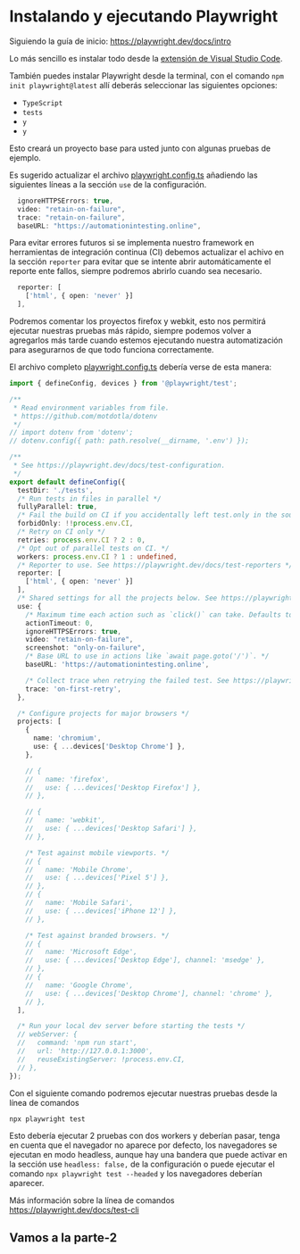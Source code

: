 # Instalando y ejecutando Playwright

Siguiendo la guía de inicio: <https://playwright.dev/docs/intro>

Lo más sencillo es instalar todo desde la [extensión de Visual Studio Code](https://marketplace.visualstudio.com/items?itemName=ms-playwright.playwright).

También puedes instalar Playwright desde la terminal, con el comando `npm init playwright@latest` allí deberás seleccionar las siguientes opciones:

* `TypeScript`
* `tests`
* `y`
* `y`

Esto creará un proyecto base para usted junto con algunas pruebas de ejemplo.

Es sugerido actualizar el archivo [playwright.config.ts](./playwright.config.ts) añadiendo las siguientes líneas a la sección `use` de la configuración.

```typescript
  ignoreHTTPSErrors: true,
  video: "retain-on-failure",
  trace: "retain-on-failure",
  baseURL: "https://automationintesting.online",
```

Para evitar errores futuros si se implementa nuestro framework en herramientas de integración continua (CI) debemos actualizar el achivo en la sección `reporter` para evitar que se intente abrir automáticamente el reporte ente fallos, siempre podremos abrirlo cuando sea necesario.

```typescript
  reporter: [
    ['html', { open: 'never' }]
  ],
```

Podremos comentar los proyectos firefox y webkit, esto nos permitirá ejecutar nuestras pruebas más rápido, siempre podemos volver a agregarlos más tarde cuando estemos ejecutando nuestra automatización para asegurarnos de que todo funciona correctamente.

El archivo completo [playwright.config.ts](./playwright.config.ts) debería verse de esta manera:

```typescript
import { defineConfig, devices } from '@playwright/test';

/**
 * Read environment variables from file.
 * https://github.com/motdotla/dotenv
 */
// import dotenv from 'dotenv';
// dotenv.config({ path: path.resolve(__dirname, '.env') });

/**
 * See https://playwright.dev/docs/test-configuration.
 */
export default defineConfig({
  testDir: './tests',
  /* Run tests in files in parallel */
  fullyParallel: true,
  /* Fail the build on CI if you accidentally left test.only in the source code. */
  forbidOnly: !!process.env.CI,
  /* Retry on CI only */
  retries: process.env.CI ? 2 : 0,
  /* Opt out of parallel tests on CI. */
  workers: process.env.CI ? 1 : undefined,
  /* Reporter to use. See https://playwright.dev/docs/test-reporters */
  reporter: [
    ['html', { open: 'never' }]
  ],
  /* Shared settings for all the projects below. See https://playwright.dev/docs/api/class-testoptions. */
  use: {
    /* Maximum time each action such as `click()` can take. Defaults to 0 (no limit). */
    actionTimeout: 0,
    ignoreHTTPSErrors: true,
    video: "retain-on-failure",
    screenshot: "only-on-failure",
    /* Base URL to use in actions like `await page.goto('/')`. */
    baseURL: 'https://automationintesting.online',

    /* Collect trace when retrying the failed test. See https://playwright.dev/docs/trace-viewer */
    trace: 'on-first-retry',
  },

  /* Configure projects for major browsers */
  projects: [
    {
      name: 'chromium',
      use: { ...devices['Desktop Chrome'] },
    },

    // {
    //   name: 'firefox',
    //   use: { ...devices['Desktop Firefox'] },
    // },

    // {
    //   name: 'webkit',
    //   use: { ...devices['Desktop Safari'] },
    // },

    /* Test against mobile viewports. */
    // {
    //   name: 'Mobile Chrome',
    //   use: { ...devices['Pixel 5'] },
    // },
    // {
    //   name: 'Mobile Safari',
    //   use: { ...devices['iPhone 12'] },
    // },

    /* Test against branded browsers. */
    // {
    //   name: 'Microsoft Edge',
    //   use: { ...devices['Desktop Edge'], channel: 'msedge' },
    // },
    // {
    //   name: 'Google Chrome',
    //   use: { ...devices['Desktop Chrome'], channel: 'chrome' },
    // },
  ],

  /* Run your local dev server before starting the tests */
  // webServer: {
  //   command: 'npm run start',
  //   url: 'http://127.0.0.1:3000',
  //   reuseExistingServer: !process.env.CI,
  // },
});

```

Con el siguiente comando podremos ejecutar nuestras pruebas desde la línea de comandos

`npx playwright test`

Esto debería ejecutar 2 pruebas con dos workers y deberían pasar, tenga en cuenta que el navegador no aparece por defecto, los navegadores se ejecutan en modo headless, aunque hay una bandera que puede activar en la sección use `headless: false,` de la configuración o puede ejecutar el comando `npx playwright test --headed` y los navegadores deberían aparecer.

Más información sobre la línea de comandos <https://playwright.dev/docs/test-cli>

## Vamos a la parte-2
